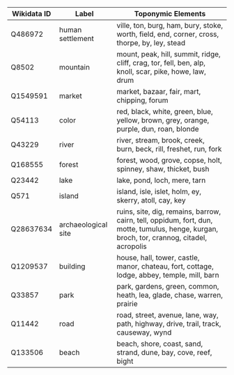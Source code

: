 | Wikidata ID | Label                | Toponymic Elements                                             |
|-------------|----------------------|----------------------------------------------------------------|
| Q486972     | human settlement     | ville, ton, burg, ham, bury, stoke, worth, field, end, corner, cross, thorpe, by, ley, stead |
| Q8502       | mountain             | mount, peak, hill, summit, ridge, cliff, crag, tor, fell, ben, alp, knoll, scar, pike, howe, law, drum |
| Q1549591    | market               | market, bazaar, fair, mart, chipping, forum |
| Q54113      | color                | red, black, white, green, blue, yellow, brown, grey, orange, purple, dun, roan, blonde |
| Q43229      | river                | river, stream, brook, creek, burn, beck, rill, freshet, run, fork |
| Q168555     | forest               | forest, wood, grove, copse, holt, spinney, shaw, thicket, bush |
| Q23442      | lake                 | lake, pond, loch, mere, tarn |
| Q571        | island               | island, isle, islet, holm, ey, skerry, atoll, cay, key |
| Q28637634   | archaeological site  | ruins, site, dig, remains, barrow, cairn, tell, oppidum, fort, dun, motte, tumulus, henge, kurgan, broch, tor, crannog, citadel, acropolis |
| Q1209537    | building             | house, hall, tower, castle, manor, chateau, fort, cottage, lodge, abbey, temple, mill, barn |
| Q33857      | park                 | park, gardens, green, common, heath, lea, glade, chase, warren, prairie |
| Q11442      | road                 | road, street, avenue, lane, way, path, highway, drive, trail, track, causeway, wynd |
| Q133506     | beach                | beach, shore, coast, sand, strand, dune, bay, cove, reef, bight |
